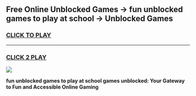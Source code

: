 
## Free Online Unblocked Games → fun unblocked games to play at school → Unblocked Games
<h3>
<a href="https://premium.freeplayer.one?title=fun_unblocked_games_to_play_at_school&ref=21F">CLICK TO PLAY</a></h3>
<hr>

<h3>
<a href="https://premium.freeplayer.one?title=fun_unblocked_games_to_play_at_school&ref=21F">CLICK 2 PLAY</a>
  
</h3>

<a href="https://premium.freeplayer.one?title=fun_unblocked_games_to_play_at_school&ref=21F/"><img src="https://clearcache.store/games.png"></a>


**fun unblocked games to play at school games unblocked: Your Gateway to Fun and Accessible Online Gaming**
